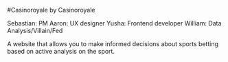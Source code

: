 #Casinoroyale by Casinoroyale

Sebastian: PM
Aaron: UX designer
Yusha: Frontend developer
William: Data Analysis/Villain/Fed

A website that allows you to make informed decisions about sports betting based on active analysis on the sport.


